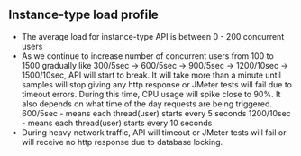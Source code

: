 Instance-type load profile
---------------------------------
* The average load for instance-type API is between 0 - 200 concurrent users
* As we continue to increase number of concurrent users from 100 to 1500 gradually like 300/5sec -> 600/5sec -> 900/5sec -> 1200/10sec -> 1500/10sec, API will start to break. It will take more than a minute until samples will stop giving any http response or JMeter tests will fail due to timeout errors. During this time, CPU usage will spike close to 90%. It also depends on what time of the day requests are being triggered. 
600/5sec - means each thread(user) starts every 5 seconds 
1200/10sec - means each thread(user) starts every 10 seconds
* During heavy network traffic, API will timeout or JMeter tests will fail or will receive no http response due to database locking. 
